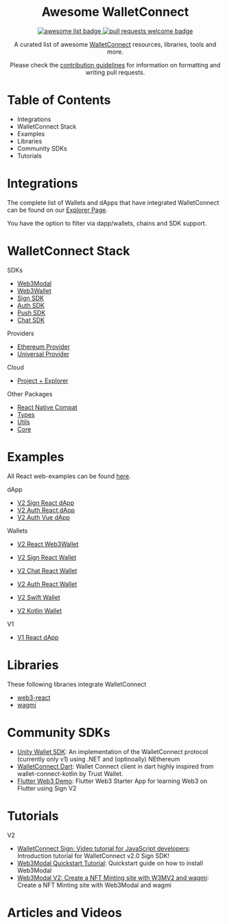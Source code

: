 <div align="center">
  <h1 align="center">Awesome WalletConnect</h1>
  <p align="center">
    <a href="https://github.com/sindresorhus/awesome">
      <img alt="awesome list badge" src="https://cdn.rawgit.com/sindresorhus/awesome/d7305f38d29fed78fa85652e3a63e154dd8e8829/media/badge.svg">
    </a>
    <a href="http://makeapullrequest.com">
      <img alt="pull requests welcome badge" src="https://img.shields.io/badge/PRs-welcome-brightgreen.svg?style=flat">
    </a>
  </p>
  <p align="center">A curated list of awesome <a href="http://walletconnect.com/">WalletConnect</a> resources, libraries, tools and more.</p>
  <p align="center">Please check the <a href="Contribution.md">contribution guidelines</a> for information on formatting and writing pull requests.</p>
</div>

# Table of Contents

- Integrations
- WalletConnect Stack
- Examples
- Libraries
- Community SDKs
- Tutorials

# Integrations

The complete list of Wallets and dApps that have integrated WalletConnect can be found on our [Explorer Page](https://explorer.walletconnect.com/).

You have the option to filter via dapp/wallets, chains and SDK support.

# WalletConnect Stack

SDKs

- [Web3Modal](https://web3modal.com/)
- [Web3Wallet](https://docs.walletconnect.com/2.0/web3wallet/about)
- [Sign SDK](https://docs.walletconnect.com/2.0/api/sign)
- [Auth SDK](https://docs.walletconnect.com/2.0/api/auth)
- [Push SDK](https://docs.walletconnect.com/2.0/api/push/prerequisites)
- [Chat SDK](https://docs.walletconnect.com/2.0/api/chat)

Providers

- [Ethereum Provider](https://docs.walletconnect.com/2.0/javascript/providers/ethereum)
- [Universal Provider](https://docs.walletconnect.com/2.0/javascript/providers/universal)

Cloud

- [Project + Explorer](https://cloud.walletconnect.com/sign-in)

Other Packages

- [React Native Compat](https://github.com/WalletConnect/walletconnect-monorepo/tree/v2.0/packages/react-native-compat)
- [Types](https://github.com/WalletConnect/walletconnect-monorepo/tree/v2.0/packages/types)
- [Utils](https://github.com/WalletConnect/walletconnect-monorepo/tree/v2.0/packages/utils)
- [Core](https://github.com/WalletConnect/walletconnect-monorepo/tree/v2.0/packages/core)

# Examples

All React web-examples can be found [here](https://github.com/WalletConnect/web-examples).

dApp

- [V2 Sign React dApp](https://react-app.walletconnect.com/)
- [V2 Auth React dApp](https://react-auth-dapp.walletconnect.com/)
- [V2 Auth Vue dApp](https://vue-dapp-auth.vercel.app/)

Wallets

- [V2 React Web3Wallet](https://react-wallet.walletconnect.com/)
- [V2 Sign React Wallet](https://react-wallet.walletconnect.com/)
- [V2 Chat React Wallet](https://react-wallet-chat.walletconnect.com/)
- [V2 Auth React Wallet](https://react-auth-wallet.vercel.app/)

- [V2 Swift Wallet](https://github.com/WalletConnect/WalletConnectSwiftV2/tree/main/Example)
- [V2 Kotlin Wallet](https://github.com/WalletConnect/WalletConnectKotlinV2/tree/develop/samples)

V1

- [V1 React dApp](https://example.walletconnect.org/)

# Libraries

These following libraries integrate WalletConnect

- [web3-react](https://github.com/Uniswap/web3-react)
- [wagmi](https://wagmi.sh/)

# Community SDKs

- [Unity Wallet SDK](https://github.com/WalletConnect/WalletConnectSharp/tree/1.0): An implementation of the WalletConnect protocol (currently only v1) using .NET and (optinoally) NEthereum
- [WalletConnect Dart](https://github.com/Orange-Wallet/wallet-connect-dart): Wallet Connect client in dart highly inspired from wallet-connect-kotlin by Trust Wallet.
- [Flutter Web3 Demo](https://gitlab.com/graflr/flutter_web3_demo): Flutter Web3 Starter App for learning Web3 on Flutter using Sign V2

# Tutorials

V2

- [WalletConnect Sign: Video tutorial for JavaScript developers](https://www.youtube.com/watch?v=jRaAy-hykLU&ab_channel=WalletConnect): Introduction tutorial for WalletConnect v2.0 Sign SDK!
- [Web3Modal Quickstart Tutorial](https://www.youtube.com/watch?v=VLNIMfiUtyw&ab_channel=WalletConnect): Quickstart guide on how to install Web3Modal
- [Web3Modal V2: Create a NFT Minting site with W3MV2 and wagmi](https://www.youtube.com/watch?v=SViUpuwLKzc&ab_channel=TomTerado): Create a NFT Minting site with Web3Modal and wagmi

# Articles and Videos
